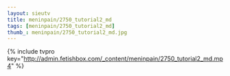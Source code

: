 ```yaml
--- 
layout: sieutv
title: meninpain/2750_tutorial2_md
tags: [meninpain/2750_tutorial2_md]
thumb_: meninpain/2750_tutorial2_md.jpg
---
```

{% include tvpro key="http://admin.fetishbox.com/_content/meninpain/2750_tutorial2_md.mp4" %} 
